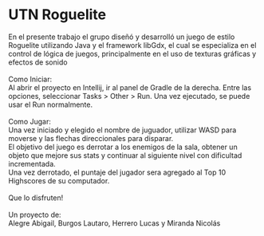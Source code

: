# UTN Roguelite
En el presente trabajo el grupo diseñó y desarrolló un juego de estilo Roguelite utilizando Java y el framework libGdx, el cual se especializa en el control de lógica de juegos, principalmente en el uso de texturas gráficas y efectos de sonido
<br />
<br />
Como Iniciar: <br />
Al abrir el proyecto en Intellij, ir al panel de Gradle de la derecha. Entre las opciones, seleccionar Tasks > Other > Run. Una vez ejecutado, se puede usar el Run normalmente.
<br />
<br />
Como Jugar: <br />
Una vez iniciado y elegido el nombre de juguador, utilizar WASD para moverse y las flechas direccionales para disparar.<br />
El objetivo del juego es derrotar a los enemigos de la sala, obtener un objeto que mejore sus stats y continuar al siguiente nivel con dificultad incrementada.<br />
Una vez derrotado, el puntaje del jugador sera agregado al Top 10 Highscores de su computador.<br />
<br />
Que lo disfruten!
<br />
<br />
Un proyecto de:<br />
Alegre Abigail, Burgos Lautaro, Herrero Lucas y Miranda Nicolás
